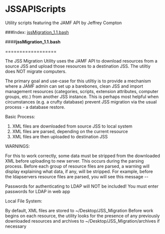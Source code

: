 JSSAPIScripts
==================

Utility scripts featuring the JAMF API by Jeffrey Compton

###Index:
[jssMigration_1.1.bash](#jssmigration1.1) 

####**jssMigration_1.1.bash**<br>

==================

The JSS Migration Utility uses the JAMF API to download resources from a source JSS and 
upload those resources to a destination JSS.  The utiltiy does NOT migrate computers.  

The primary goal and use-case for this utiltiy is to provide a mechanism where a JAMF 
admin can set up a barebones, clean JSS and import management resources (categories, 
scripts, extension attributes, computer groups, etc.) from another JSS instance.  This is 
perhaps most helpful when circumstances (e.g. a crufty database) prevent JSS migration via
the usual process - a database restore.

Basic Process:

1. XML files are downloaded from source JSS to local system 
2. XML files are parsed, depending on the current resource 
3. XML files are then uploaded to destination JSS

WARNINGS:

For this to work correctly, some data must be stripped from the downloaded XML before
uploading to new server.  This occurs during the parsing process.  Before each group of 
resource files are parsed, a warning will display explaining what data, if any, will be 
stripped.  For example, before the ldapservers resource files are parsed, you will see
this message -- 

Passwords for authenticating to LDAP will NOT be included!
You must enter passwords for LDAP in web app

Local File System:

By default, XML files are stored to ~/Desktop/JSS_Migration  Before work begins on each
resource, the utility looks for the presence of any previously downloaded resources and
archives to ~/Desktop/JSS_Migration/archives if necessary